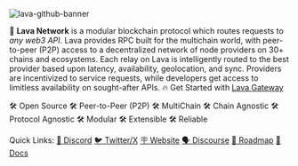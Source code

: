 ![lava-github-banner](https://github.com/lavanet/.github/assets/82295340/a32f3878-32e0-4194-ad7a-33a22bf34163)

🌋 **Lava Network** is a modular blockchain protocol which routes requests to _any web3 API_. Lava provides RPC built for the multichain world, with peer-to-peer (P2P) access to a decentralized network of node providers on 30+ chains and ecosystems. Each relay on Lava is intelligently routed to the best provider based upon latency, availability, geolocation, and sync. Providers are incentivized to service requests, while developers get access to limitless availability on sought-after APIs. 🔥 Get Started with [Lava Gateway](https://gateway.lavanet.xyz?utm_source=readme&utm_medium=github&utm_campaign=lava-phase-2)




🛠 Open Source
🛠 Peer-to-Peer (P2P)
🛠 MultiChain
🛠 Chain Agnostic
🛠 Protocol Agnostic
🛠 Modular
🛠 Extensible
🛠 Reliable

Quick Links:
[💬 Discord](https://discord.gg/5VcqgwMmkA)
[🐦 Twitter/X](https://x.com/lavanetxyz)
[🪧 Website](https://lavanet.xyz)
[🗣️ Discourse](https://community.lavanet.xyz)
[🚧 Roadmap](https://lavanet.upvoty.com/)
[📝 Docs](https://docs.lavanet.xyz)
